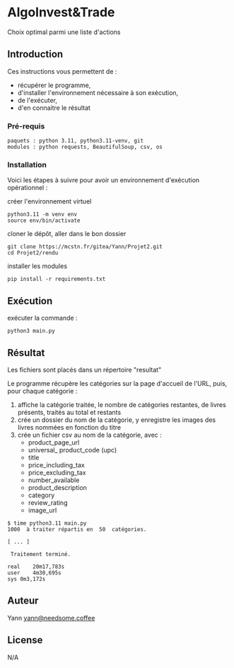 # AlgoInvest&Trade

Choix optimal parmi une liste d'actions

## Introduction

Ces instructions vous permettent de :
- récupérer le programme, 
- d'installer l'environnement nécessaire à son exécution, 
- de l'exécuter,
- d'en connaitre le résultat


### Pré-requis

```
paquets : python 3.11, python3.11-venv, git 
modules : python requests, BeautifulSoup, csv, os
```

### Installation

Voici les étapes à suivre pour avoir un environnement d'exécution opérationnel :

créer l'environnement virtuel 

```
python3.11 -m venv env
source env/bin/activate
```
cloner le dépôt, aller dans le bon dossier
```
git clone https://mcstn.fr/gitea/Yann/Projet2.git
cd Projet2/rendu
```
installer les modules
```
pip install -r requirements.txt
```

## Exécution

exécuter la commande :
```
python3 main.py
```

## Résultat

Les fichiers sont placés dans un répertoire "resultat"

Le programme récupère les catégories sur la page d'accueil de l'URL, puis, pour chaque catégorie : 
1. affiche la catégorie traitée, le nombre de catégories restantes, de livres présents, traités au total et restants
2. crée un dossier du nom de la catégorie, y enregistre les images des livres nommées en fonction du titre
3. crée un fichier csv au nom de la catégorie, avec :
   - product_page_url
   - universal_ product_code (upc)
   - title
   - price_including_tax
   - price_excluding_tax
   - number_available
   - product_description
   - category
   - review_rating
   - image_url

```
$ time python3.11 main.py 
1000  à traiter répartis en  50  catégories.

[ ... ]

 Traitement terminé.

real	20m17,783s
user	4m30,695s
sys	0m3,172s
```
## Auteur

Yann  <yann@needsome.coffee>



## License

N/A
